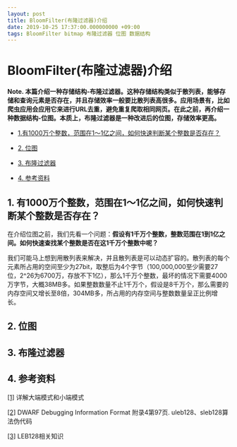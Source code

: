 ```yaml
---
layout: post
title: BloomFilter(布隆过滤器)介绍
date: 2019-10-25 17:37:00.000000000 +09:00
tags: BloomFilter bitmap 布隆过滤器 位图 数据结构
---
```



# BloomFilter(布隆过滤器)介绍

**Note. 本篇介绍一种存储结构-布隆过滤器。这种存储结构类似于散列表，能够存储和查询元素是否存在，并且存储效率一般要比散列表高很多。应用场景有，比如爬虫应用会应用它来进行URL去重，避免重复爬取相同网页。在此之前，再介绍一种数据结构-位图。本质上，布隆过滤器是一种改进后的位图，存储效率更高。**

- [1.有1000万个整数，范围在1～1亿之间，如何快速判断某个整数是否存在？](https://github.com/berryjam/berryjam.github.io/blob/master/_posts/2019-10-25-BloomFilter(%E5%B8%83%E9%9A%86%E8%BF%87%E6%BB%A4%E5%99%A8)%E4%BB%8B%E7%BB%8D.md#1-%E6%9C%891000%E4%B8%87%E4%B8%AA%E6%95%B4%E6%95%B0%E8%8C%83%E5%9B%B4%E5%9C%A811%E4%BA%BF%E4%B9%8B%E9%97%B4%E5%A6%82%E4%BD%95%E5%BF%AB%E9%80%9F%E5%88%A4%E6%96%AD%E6%9F%90%E4%B8%AA%E6%95%B4%E6%95%B0%E6%98%AF%E5%90%A6%E5%AD%98%E5%9C%A8)

- [2. 位图](https://github.com/berryjam/berryjam.github.io/blob/master/_posts/2019-10-25-BloomFilter(%E5%B8%83%E9%9A%86%E8%BF%87%E6%BB%A4%E5%99%A8)%E4%BB%8B%E7%BB%8D.md#2-%E4%BD%8D%E5%9B%BE)

- [3. 布隆过滤器](https://github.com/berryjam/berryjam.github.io/blob/master/_posts/2019-10-25-BloomFilter(%E5%B8%83%E9%9A%86%E8%BF%87%E6%BB%A4%E5%99%A8)%E4%BB%8B%E7%BB%8D.md#3-%E5%B8%83%E9%9A%86%E8%BF%87%E6%BB%A4%E5%99%A8)

- [4. 参考资料](https://github.com/berryjam/berryjam.github.io/blob/master/_posts/2019-10-25-BloomFilter(%E5%B8%83%E9%9A%86%E8%BF%87%E6%BB%A4%E5%99%A8)%E4%BB%8B%E7%BB%8D.md#4-%E5%8F%82%E8%80%83%E8%B5%84%E6%96%99)


## 1. 有1000万个整数，范围在1～1亿之间，如何快速判断某个整数是否存在？

在介绍位图之前，我们先看一个问题：**假设有1千万个整数，整数范围在1到1亿之间。如何快速查找某个整数是否在这1千万个整数中呢？**

我们可能马上想到用散列表来解决，并且散列表是可以动态扩容的。散列表的每个元素所占用的空间至少为27bit，取整后为4个字节（100,000,000至少需要27位，2^26为6700万，存放不下1亿），那么1千万个整数，最坏的情况下需要4000万字节，大概38MB多。如果整数数量不止1千万个，假设是8千万个，那么需要的内存空间又增长至8倍，304MB多，所占用的内存空间与整数数量呈正比例增长。

## 2. 位图


## 3. 布隆过滤器



## 4. 参考资料

[[1]](https://blog.csdn.net/ce123_zhouwei/article/details/6971544) 详解大端模式和小端模式

[[2]](http://dwarfstd.org/doc/dwarf-2.0.0.pdf) DWARF Debugging Information Format 附录4第97页. uleb128、sleb128算法伪代码

[[3]](https://www.cnblogs.com/liwugang/p/7594093.html) LEB128相关知识
